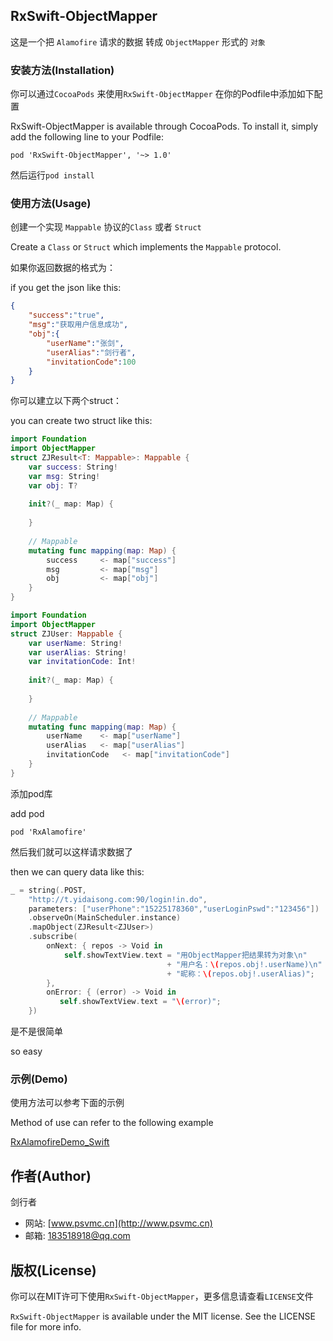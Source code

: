 
## RxSwift-ObjectMapper

这是一个把 `Alamofire` 请求的数据 转成 `ObjectMapper` 形式的 `对象`


### 安装方法(Installation)

你可以通过`CocoaPods` 来使用`RxSwift-ObjectMapper` 在你的Podfile中添加如下配置

RxSwift-ObjectMapper is available through CocoaPods. To install it, simply add the following line to your Podfile:

```
pod 'RxSwift-ObjectMapper', '~> 1.0'
```

然后运行`pod install`


### 使用方法(Usage)

创建一个实现 `Mappable` 协议的`Class` 或者 `Struct`

Create a `Class` or `Struct` which implements the `Mappable` protocol.

如果你返回数据的格式为：

if you get the json like this:

```json
{
    "success":"true",
    "msg":"获取用户信息成功",
    "obj":{
        "userName":"张剑",
        "userAlias":"剑行者",
        "invitationCode":100
    }
}
```

你可以建立以下两个struct：

you can create two struct like this:

```swift
import Foundation
import ObjectMapper
struct ZJResult<T: Mappable>: Mappable {
    var success: String!
    var msg: String!
    var obj: T?
    
    init?(_ map: Map) {
        
    }
    
    // Mappable
    mutating func mapping(map: Map) {
        success     <- map["success"]
        msg         <- map["msg"]
        obj         <- map["obj"]
    }
}
```


```swift
import Foundation
import ObjectMapper
struct ZJUser: Mappable {
    var userName: String!
    var userAlias: String!
    var invitationCode: Int!
    
    init?(_ map: Map) {
        
    }
    
    // Mappable
    mutating func mapping(map: Map) {
        userName    <- map["userName"]
        userAlias   <- map["userAlias"]
        invitationCode   <- map["invitationCode"]
    }
}
```

添加pod库

add pod

```
pod 'RxAlamofire'
```

然后我们就可以这样请求数据了

then we can query data like this:

```swift
_ = string(.POST,
    "http://t.yidaisong.com:90/login!in.do",
    parameters: ["userPhone":"15225178360","userLoginPswd":"123456"])
    .observeOn(MainScheduler.instance)
    .mapObject(ZJResult<ZJUser>)
    .subscribe(
        onNext: { repos -> Void in
            self.showTextView.text = "用ObjectMapper把结果转为对象\n"
                                   + "用户名：\(repos.obj!.userName)\n"
                                   + "昵称：\(repos.obj!.userAlias)";
        },
        onError: { (error) -> Void in
           self.showTextView.text = "\(error)";    
    })
```

是不是很简单

so easy


### 示例(Demo)

使用方法可以参考下面的示例

Method of use can refer to the following example

[RxAlamofireDemo_Swift](https://github.com/psvmc/RxAlamofireDemo_Swift)


## 作者(Author)

剑行者 

+ 网站: [www.psvmc.cn](http://www.psvmc.cn)
+ 邮箱: [183518918@qq.com](mailto:183518918@qq.com)

## 版权(License)

你可以在MIT许可下使用`RxSwift-ObjectMapper`，更多信息请查看`LICENSE`文件

`RxSwift-ObjectMapper` is available under the MIT license. See the LICENSE file for more info.